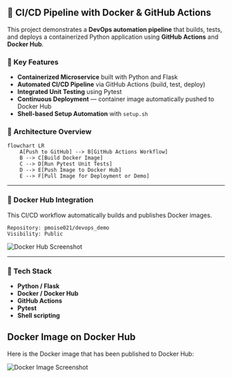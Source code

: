 ## 🚀 CI/CD Pipeline with Docker & GitHub Actions

This project demonstrates a **DevOps automation pipeline** that builds, tests, and deploys a containerized Python application using **GitHub Actions** and **Docker Hub**.

### 🧩 Key Features

* **Containerized Microservice** built with Python and Flask
* **Automated CI/CD Pipeline** via GitHub Actions (build, test, deploy)
* **Integrated Unit Testing** using Pytest
* **Continuous Deployment** — container image automatically pushed to Docker Hub
* **Shell-based Setup Automation** with `setup.sh`

### 🧱 Architecture Overview

```mermaid
flowchart LR
    A[Push to GitHub] --> B[GitHub Actions Workflow]
    B --> C[Build Docker Image]
    C --> D[Run Pytest Unit Tests]
    D --> E[Push Image to Docker Hub]
    E --> F[Pull Image for Deployment or Demo]
```

---

### 🐳 Docker Hub Integration

This CI/CD workflow automatically builds and publishes Docker images.

```
Repository: pmoise021/devops_demo
Visibility: Public
```

![Docker Hub Screenshot](docker-hub-screenshot.png)

---

### 🧠 Tech Stack

* **Python / Flask**
* **Docker / Docker Hub**
* **GitHub Actions**
* **Pytest**
* **Shell scripting**

## Docker Image on Docker Hub

Here is the Docker image that has been published to Docker Hub:

![Docker Image Screenshot](docker-hub-screenshot.png)

